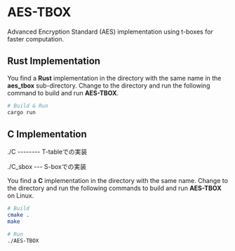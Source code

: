 # AES-TBOX

Advanced Encryption Standard (AES) implementation using t-boxes for faster computation.

## Rust Implementation

You find a **Rust** implementation in the directory with the same name in the **aes_tbox** sub-directory. Change to the directory and run the following command to build and run **AES-TBOX**.

```bash
# Build & Run
cargo run
```

## C Implementation

./C -------- T-tableでの実装

./C_sbox --- S-boxでの実装

You find a **C** implementation in the directory with the same name. Change to the directory and run the following commands to build and run **AES-TBOX** on Linux.

```bash
# Build
cmake .
make

# Run
./AES-TBOX
```
